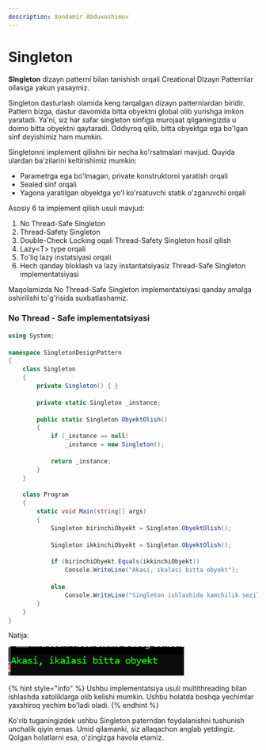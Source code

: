 ```yaml
---
description: Xondamir Abduxoshimov
---
```


# Singleton

**SIngleton** dizayn patterni bilan tanishish orqali Creational DIzayn Patternlar oilasiga yakun yasaymiz.

Singleton dasturlash olamida keng tarqalgan dizayn patternlardan biridir. Pattern bizga, dastur davomida bitta obyektni global olib yurishga imkon yaratadi. Ya'ni, siz har safar singleton sinfiga murojaat qilganingizda u doimo bitta obyektni qaytaradi. Oddiyroq qilib, bitta obyektga ega bo'lgan sinf deyishimiz ham mumkin.

Singletonni implement qilishni bir necha ko'rsatmalari mavjud. Quyida ulardan ba'zilarini keltirishimiz mumkin:

* Parametrga ega bo'lmagan, private konstruktorni yaratish orqali
* Sealed sinf orqali
* Yagona yaratilgan obyektga yo'l ko'rsatuvchi statik o'zgaruvchi orqali

Asosiy 6 ta implement qilish usuli mavjud:

1. No Thread-Safe Singleton
2. Thread-Safety Singleton
3. Double-Check Locking oqali Thread-Safety Singleton hosil qilish
4. Lazy&lt;T&gt; type orqali
5. To'liq lazy instatsiyasi orqali
6. Hech qanday bloklash va lazy instantatsiyasiz Thread-Safe Singleton implementatsiyasi 

Maqolamizda No Thread-Safe Singleton implementatsiyasi qanday amalga oshirilishi to'g'risida suxbatlashamiz.

### No Thread - Safe implementatsiyasi

```csharp
using System;

namespace SingletonDesignPattern
{
    class Singleton
    {
        private Singleton() { }
        
        private static Singleton _instance;
        
        public static Singleton ObyektOlish()
        {
            if (_instance == null)
                _instance = new Singleton();
        
            return _instance;
        }
    }
    
    class Program
    {
        static void Main(string[] args)
        {
            Singleton birinchiObyekt = Singleton.ObyektOlish();
        
            Singleton ikkinchiObyekt = Singleton.ObyektOlish();
        
            if (birinchiObyekt.Equals(ikkinchiObyekt))
                Console.WriteLine("Akasi, ikalasi bitta obyekt");
        
            else
                Console.WriteLine("Singleton ishlashida kamchilik sezildi");
        }
    }
}
```

Natija:

![](../../../../.gitbook/assets/image%20%2878%29.png)

{% hint style="info" %}
Ushbu implementatsiya usuli multithreading bilan ishlashda xatoliklarga olib kelishi mumkin. Ushbu holatda boshqa yechimlar yaxshiroq yechim bo'ladi oladi.
{% endhint %}

Ko'rib tuganingizdek ushbu Singleton paterndan foydalanishni tushunish unchalik qiyin emas. Umid qilamanki, siz allaqachon anglab yetdingiz. Qolgan holatlarni esa, o'zingizga havola etamiz.

